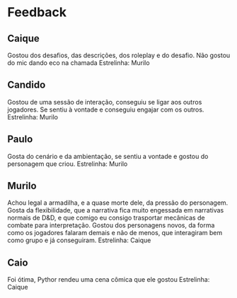 
# Feedback
## Caique
Gostou dos desafios, das descrições, dos roleplay e do desafio.
Não gostou do mic dando eco na chamada
Estrelinha: Murilo

## Candido
Gostou de uma sessão de interação, conseguiu se ligar aos outros jogadores. Se sentiu à vontade e conseguiu engajar com os outros.
Estrelinha: Murilo

## Paulo
Gosta do cenário e da ambientação, se sentiu a vontade e gostou do personagem que criou. 
Estrelinha: Murilo

## Murilo
Achou legal a armadilha, e a quase morte dele, da pressão do personagem. Gosta da flexibilidade, que a narrativa fica muito engessada em narrativas normais de D&D, e que comigo eu consigo trasportar mecânicas de combate para interpretação.
Gostou dos personagens novos, da forma como os jogadores falaram demais e não de menos, que interagiram bem como grupo e já conseguiram.
Estrelinha: Caique

## Caio
Foi ótima, Pythor rendeu uma cena cômica que ele gostou
Estrelinha: Caique




